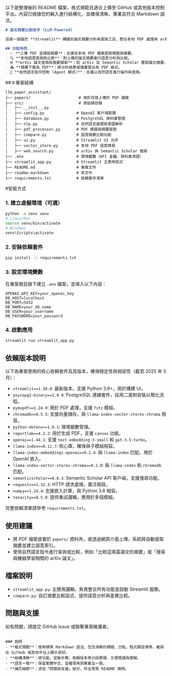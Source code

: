 以下是整理後的 README 檔案，格式規範且適合上傳至 GitHub 或其他版本控制平台。內容已根據您的輸入進行結構化，並確保清晰、專業且符合 Markdown 語法。

```markdown
# 論文摘要比較助手 (LLM-Powered)

這是一個基於 **Streamlit** 構建的論文摘要分析與查詢工具，整合本地 PDF 處理與 arXiv 查詢功能，並透過 GPT 模型實現摘要的理解與比較。

## 功能特色
- ✅ **上傳 PDF 並擷取摘要**：支援從本地 PDF 檔案提取標題與摘要。
- 🔍 **本地語意查詢與比較**：對上傳的論文摘要進行語意分析與比較。
- 🌐 **arXiv 論文查詢與摘要擷取**：從 arXiv 及 Semantic Scholar 獲取論文摘要。
- 📤 **摘要下載為 PDF**：將分析結果或摘要匯出為 PDF 格式。
- 🧠 **自然語言指令控制 (Agent 模式)**：支援以自然語言進行操作與查詢。
```
##＃專案結構
```
llm_paper_assistant/
├── papers/                     # 用於存放上傳的 PDF 檔案
├── src/                        # 原始碼目錄
│   ├── __init__.py
│   ├── config.py              # OpenAI 客戶端配置
│   ├── database.py            # PostgreSQL 資料庫管理
│   ├── nlp.py                 # 自然語言處理與意圖解析
│   ├── pdf_processor.py       # PDF 標題與摘要提取
│   ├── compare.py             # 語意摘要比較功能
│   ├── ui.py                  # Streamlit UI 元件
│   ├── vector_store.py        # 本地 PDF 語意搜尋
│   ├── web_search.py          # arXiv 與 Semantic Scholar 搜尋
├── .env                       # 環境變數（API 金鑰、資料庫憑證）
├── streamlit_app.py           # Streamlit 主應用程式
├── README.md                  # 專案文件
├── readme.markdown            # 本文件
├── requirements.txt           # 依賴套件清單
```

#安裝方式

### 1. 建立虛擬環境（可選）
```bash
python -m venv venv
# Linux/Mac
source venv/bin/activate
# Windows
venv\Scripts\activate
```

### 2. 安裝依賴套件
```bash
pip install -r requirements.txt
```

### 3. 設定環境變數
在專案根目錄下建立 `.env` 檔案，並填入以下內容：
```
OPENAI_API_KEY=your_openai_key
DB_HOST=localhost
DB_PORT=5432
DB_NAME=your_db_name
DB_USER=your_username
DB_PASSWORD=your_password
```

### 4. 啟動應用
```bash
streamlit run streamlit_app.py
```

## 依賴版本說明
以下為專案使用的核心依賴套件及其版本，確保穩定性與相容性（截至 2025 年 5 月）：
- `streamlit==1.38.0`: 最新版本，支援 Python 3.8+，用於構建 UI。
- `psycopg2-binary==2.9.9`: PostgreSQL 連線套件，採用二進制安裝以簡化流程。
- `pymupdf==1.24.9`: 用於 PDF 處理，支援 `fitz` 模組。
- `chromadb==0.5.5`: 支援向量儲存，與 `llama-index-vector-stores-chroma` 相容。
- `python-dotenv==1.0.1`: 環境變數管理。
- `reportlab==4.2.2`: 用於生成 PDF，支援 `canvas` 功能。
- `openai==1.44.1`: 支援 `text-embedding-3-small` 和 `gpt-3.5-turbo`。
- `llama-index==0.11.7`: 核心庫，確保與子模組相容。
- `llama-index-embeddings-openai==0.2.4`: 與 `llama-index` 匹配，用於 OpenAI 嵌入。
- `llama-index-vector-stores-chroma==0.2.0`: 與 `llama-index` 和 `chromadb` 匹配。
- `semanticscholar==0.8.3`: Semantic Scholar API 客戶端，支援搜尋功能。
- `requests==2.32.3`: HTTP 請求處理，廣泛相容。
- `numpy==1.24.4`: 支援嵌入計算，與 Python 3.8 相容。
- `tenacity==8.5.0`: 提供重試邏輯，應用於多個模組。

完整依賴清單請參考 `requirements.txt`。

## 使用建議
- 將 PDF 檔案放置於 `papers/` 資料夾，或透過網頁介面上傳，系統將自動提取摘要並建立語意索引。
- 使用自然語言指令進行查詢或比較，例如「比較這兩篇論文的摘要」或「搜尋與機器學習相關的 arXiv 論文」。

## 檔案說明
- `streamlit_app.py`: 主應用邏輯，負責整合所有功能並啟動 Streamlit 服務。
- `compare.py`: 自訂摘要比較函式，提供語意分析與差異比較。

## 問題與支援
如有問題，請提交 GitHub Issue 或聯繫專案維護者。
```

### 說明
- **格式規範**：使用標準 Markdown 語法，包含清晰的標題、分點、程式碼區塊等，確保在 GitHub 或其他平台上顯示良好。
- **結構清晰**：將功能、安裝步驟、依賴版本等分段整理，方便閱讀與理解。
- **語言一致**：保留繁體中文，並確保用詞專業且一致。
- **補充細節**：添加「問題與支援」部分，符合常見 README 慣例。

